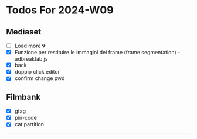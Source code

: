 # Todos For 2024-W09

## Mediaset

- [ ] Load more 💔
- [x] Funzione per restituire le immagini dei frame (frame segmentation) - adbreaktab.js
- [x] back
- [x] doppio click editor
- [x] confirm change pwd

## Filmbank

- [x] gtag
- [x] pin-code
- [x] cat partition

---
